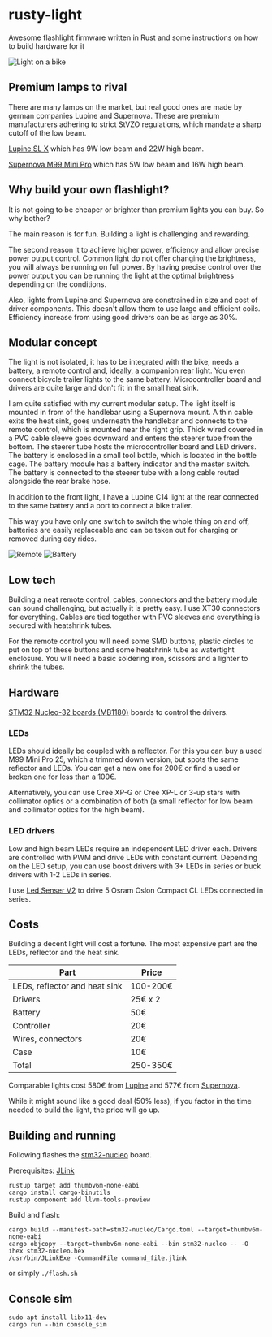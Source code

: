 # rusty-light

Awesome flashlight firmware written in Rust and some instructions on how to build hardware for it

![Light on a bike](./img/light_front.jpeg)

## Premium lamps to rival

There are many lamps on the market, but real good ones are made by german companies Lupine and Supernova.
These are premium manufacturers adhering to strict StVZO regulations, which mandate a sharp cutoff of the
low beam.

[Lupine SL X](https://www.lupine.de/products/e-bike-lights/sl-x/sl-x-(25km-h)) which has 9W low beam and 22W high beam.

[Supernova M99 Mini Pro](https://r2-bike.com/SUPERNOVA-Front-Light-M99-Mini-PRO-B54-Black-Edition-with-Battery-Pack-StVZO)
which has 5W low beam and 16W high beam.

## Why build your own flashlight?

It is not going to be cheaper or brighter than premium lights you can buy. So why bother?

The main reason is for fun. Building a light is challenging and rewarding.

The second reason it to achieve higher power, efficiency and allow precise power output
control. Common light do not offer changing the brightness, you will always be running on full power.
By having precise control over the power output you can be running the light at the optimal brightness depending on the
conditions.

Also, lights from Lupine and Supernova are constrained in size and cost of driver components.
This doesn't allow them to use large and efficient coils. Efficiency increase from using good drivers can be as large
as 30%.

## Modular concept

The light is not isolated, it has to be integrated with the bike, needs a battery, a remote control and,
ideally, a companion rear light. You even connect bicycle trailer lights to the same battery.
Microcontroller board and drivers are quite large and don't fit in the small heat sink.

I am quite satisfied with my current modular setup. The light itself is mounted in from of the handlebar using
a Supernova mount. A thin cable exits the heat sink, goes underneath the handlebar and connects to the remote control,
which is mounted near the right grip. Thick wired covered in a PVC cable sleeve goes downward and enters the steerer
tube from the bottom. The steerer tube hosts the microcontroller board and LED drivers.
The battery is enclosed in a small tool bottle, which is located in the bottle cage. The battery module has
a battery indicator and the master switch. The battery is connected to the steerer tube with a long cable routed
alongside the rear brake hose.

In addition to the front light, I have a Lupine C14 light at the rear connected to the same battery and a port
to connect a bike trailer.

This way you have only one switch to switch the whole thing on and off, batteries are easily replaceable and can
be taken out for charging or removed during day rides.

![Remote](./img/remote_3_buttons_table.jpeg)
![Battery](./img/battery_carbon.jpeg)

## Low tech

Building a neat remote control, cables, connectors and the battery module can sound challenging, but actually
it is pretty easy. I use XT30 connectors for everything. Cables are tied together with PVC sleeves and everything
is secured with heatshrink tubes.

For the remote control you will need some SMD buttons, plastic circles to put on top of these buttons and some
heatshrink tube as watertight enclosure. You will need a basic soldering iron, scissors and a lighter to shrink
the tubes.

## Hardware

[STM32 Nucleo-32 boards (MB1180)](https://www.st.com/resource/en/user_manual/dm00231744-stm32-nucleo32-boards-mb1180-stmicroelectronics.pdf)
boards to control the drivers.

### LEDs

LEDs should ideally be coupled with a reflector.
For this you can buy a used M99 Mini Pro 25, which a trimmed down version, but spots the same reflector and LEDs.
You can get a new one for 200€ or find a used or broken one for less than a 100€.

Alternatively, you can use Cree XP-G or Cree XP-L or 3-up stars with collimator optics or a combination of both
(a small reflector for low beam and collimator optics for the high beam).

### LED drivers

Low and high beam LEDs require an independent LED driver each.
Drivers are controlled with PWM and drive LEDs with constant current.
Depending on the LED setup, you can use boost drivers with 3+ LEDs in series or buck drivers with 1-2 LEDs in series.

I
use [Led Senser V2](https://www.ledtreiber.de/shop/Led-Senser-V2-R-2-%E2%80%A2-100-1350mA-%E2%80%A2-2-6V~18V-p164952213)
to drive 5 Osram Oslon Compact CL LEDs connected in series.

## Costs

Building a decent light will cost a fortune. The most expensive part are the LEDs, reflector and the heat sink.

| Part                          | Price    |
|-------------------------------|----------|
| LEDs, reflector and heat sink | 100-200€ |
| Drivers                       | 25€ x 2  |
| Battery                       | 50€      |
| Controller                    | 20€      |
| Wires, connectors             | 20€      |
| Case                          | 10€      |
| Total                         | 250-350€ |

Comparable lights cost 580€ from [Lupine](https://www.lupine.de/products/bike-lights/road-bike-lights/sl-ax)
and 577€
from [Supernova](https://r2-bike.com/SUPERNOVA-Front-Light-M99-Mini-PRO-B54-Black-Edition-with-Battery-Pack-StVZO).

While it might sound like a good deal (50% less), if you factor in the time needed to build the light,
the price will go up.

## Building and running

Following flashes the [stm32-nucleo](stm32-nucleo/README.md) board.

Prerequisites:
[JLink](https://www.segger.com/downloads/jlink/)

```
rustup target add thumbv6m-none-eabi
cargo install cargo-binutils
rustup component add llvm-tools-preview
```

Build and flash:

```
cargo build --manifest-path=stm32-nucleo/Cargo.toml --target=thumbv6m-none-eabi
cargo objcopy --target=thumbv6m-none-eabi --bin stm32-nucleo -- -O ihex stm32-nucleo.hex
/usr/bin/JLinkExe -CommandFile command_file.jlink
```

or simply `./flash.sh`

## Console sim

```
sudo apt install libx11-dev
cargo run --bin console_sim
```